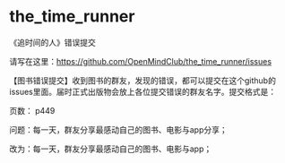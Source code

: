 # the_time_runner
《追时间的人》错误提交

请写在这里：<https://github.com/OpenMindClub/the_time_runner/issues>

【图书错误提交】收到图书的群友，发现的错误，都可以提交在这个github的issues里面。届时正式出版物会放上各位提交错误的群友名字。提交格式是：

页数：  p449

问题：每一天，群友分享最感动自己的图书、电影与app分享；

改为：每一天，群友分享最感动自己的图书、电影与app；
